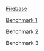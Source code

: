 [Firebase](https://race-against-covid.firebaseapp.com/)

[Benchmark 1](https://race-against-covid.firebaseapp.com/benchmark1)

Benchmark 2

Benchmark 3